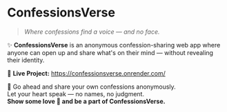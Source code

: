 # ConfessionsVerse

> _Where confessions find a voice — and no face._

✨ **ConfessionsVerse** is an anonymous confession-sharing web app where anyone can open up and share what's on their mind — without revealing their identity.

🔗 **Live Project:**  https://confessionsverse.onrender.com/

💬 Go ahead and share your own confessions anonymously.  
Let your heart speak — no names, no judgment.  
**Show some love 💖 and be a part of ConfessionsVerse.**
